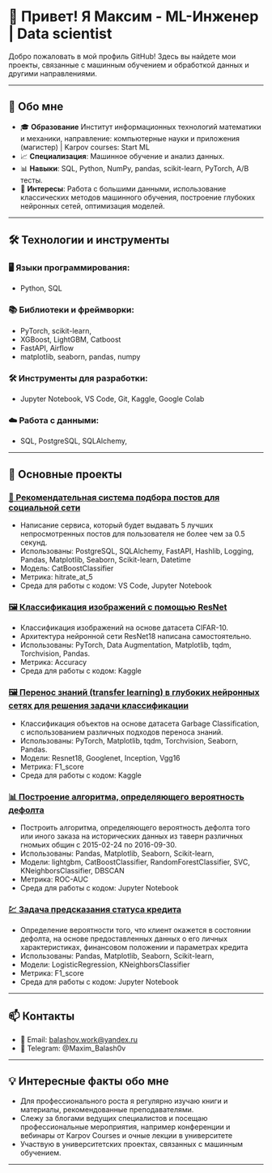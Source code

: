 # 👋 Привет! Я Максим - ML-Инженер | Data scientist

Добро пожаловать в мой профиль GitHub! Здесь вы найдете мои проекты, связанные с машинным обучением и обработкой данных и другими направлениями.

---

## 🚀 Обо мне

- 🎓 **Образование** Институт информационных технологий математики и механики, направление: компьютерные науки и приложения (магистер) | Karpov courses: Start ML
- 📈 **Специализация**: Машинное обучение и анализ данных.
- 📊 **Навыки**: SQL, Python, NumPy, pandas, scikit-learn, PyTorch, A/B тесты.
- 🎯 **Интересы**: Работа с большими данными, использование классических методов машинного обучения, построение глубоких нейронных сетей, оптимизация моделей.


---

## 🛠 Технологии и инструменты

### 🖥 Языки программирования:
- Python, SQL

### 📚 Библиотеки и фреймворки:
- PyTorch, scikit-learn, 
- XGBoost, LightGBM, Catboost
- FastAPI, Airflow
- matplotlib, seaborn, pandas, numpy

### 🛠 Инструменты для разработки:
- Jupyter Notebook, VS Code, Git, Kaggle, Google Colab

### ☁️ Работа с данными:
- SQL, PostgreSQL, SQLAlchemy,  
---

## 📂 Основные проекты

  
### [📱 Рекомендательная система подбора постов для социальной сети](https://github.com/bal-max/Post-recommendations)
- Написание сервиса, который будет выдавать 5 лучших непросмотренных постов для пользователя не более чем за 0.5 секунд.
- Использованы: PostgreSQL, SQLAlchemy, FastAPI, Hashlib, Logging, Pandas, Matplotlib, Seaborn, Scikit-learn, Datetime
- Модель: CatBoostClassifier
- Метрика: hitrate_at_5 
- Cреда для работы с кодом: VS Code, Jupyter Notebook

### [🖼️ Классификация изображений с помощью ResNet](https://github.com/bal-max/Lab_CNN)  
- Классификация изображений на основе датасета CIFAR-10.  
- Архитектура нейронной сети ResNet18 написана самостоятельно.  
- Использованы: PyTorch, Data Augmentation, Matplotlib, tqdm, Torchvision, Pandas.
- Метрика: Accuracy
- Cреда для работы с кодом: Kaggle

### [🖼️ Перенос знаний (transfer learning) в глубоких нейронных сетях для решения задачи классификации](https://github.com/bal-max/Lab_transfer_learning)
- Классификация объектов на основе датасета Garbage Classification, с использованием различных подходов переноса знаний.
- Использованы: PyTorch, Matplotlib, tqdm, Torchvision, Seaborn, Pandas.
- Модели: Resnet18, Googlenet, Inception, Vgg16
- Метрика: F1_score
- Cреда для работы с кодом: Kaggle

### [📊 Построение алгоритма, определяющего вероятность дефолта](https://github.com/bal-max/Gnome-orders)
- Построить алгоритма, определяющего вероятность дефолта того или иного заказа на исторических данных из таверн различных гномьих общин с 2015-02-24 по 2016-09-30.
- Использованы: Pandas, Matplotlib, Seaborn, Scikit-learn, 
- Модели: lightgbm, CatBoostClassifier, RandomForestClassifier, SVC, KNeighborsClassifier, DBSCAN
- Метрика: ROC-AUC
- Cреда для работы с кодом: Jupyter Notebook
 
### [💹 Задача предсказания статуса кредита](https://github.com/bal-max/ML-credit-risk)
- Определение вероятности того, что клиент окажется в состоянии дефолта, на основе предоставленных данных о его личных характеристиках, финансовом положении и параметрах кредита
- Использованы: Pandas, Matplotlib, Seaborn, Scikit-learn, 
- Модели: LogisticRegression, KNeighborsClassifier
- Метрика: F1_score
- Cреда для работы с кодом: Jupyter Notebook

---

## 📫 Контакты

- 📧 Email: balashov.work@yandex.ru
- 📮 Telegram: @Maxim_Balash0v

---

## 💡 Интересные факты обо мне
- Для профессионального роста я регулярно изучаю книги и материалы, рекомендованные преподавателями.
-  Слежу за блогами ведущих специалистов и посещаю профессиональные мероприятия, например конференции и вебинары от Karpov Courses и очные лекции в университете
- Участвую в университетских проектах, связанных с машинным обучением.

---

